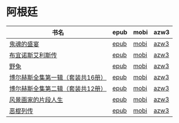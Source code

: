 # 阿根廷

| 书名 | epub | mobi | azw3 |
| --- | --- | --- | --- |
| [鬼魂的盛宴](http://ct.dalanmei.com/f/31084289-571726923-81e4b2) | [epub](http://ct.dalanmei.com/f/31084289-571726923-81e4b2) | [mobi](http://ct.dalanmei.com/f/31084289-572095164-c37acd) | [azw3](http://ct.dalanmei.com/f/31084289-572114729-cb822b) |
| [布宜诺斯艾利斯传](http://ct.dalanmei.com/f/31084289-571651315-c41030) | [epub](http://ct.dalanmei.com/f/31084289-571651315-c41030) | [mobi](http://ct.dalanmei.com/f/31084289-572120075-cdbde1) | [azw3](http://ct.dalanmei.com/f/31084289-572180168-8fa150) |
| [野兔](http://ct.dalanmei.com/f/31084289-571550303-40cdad) | [epub](http://ct.dalanmei.com/f/31084289-571550303-40cdad) | [mobi](http://ct.dalanmei.com/f/31084289-571844271-b33511) | [azw3](http://ct.dalanmei.com/f/31084289-572201394-14924d) |
| [博尔赫斯全集第一辑（套装共16册）](http://ct.dalanmei.com/f/31084289-571608709-dea24a) | [epub](http://ct.dalanmei.com/f/31084289-571608709-dea24a) | [mobi](http://ct.dalanmei.com/f/31084289-571735973-6a88fe) | [azw3](http://ct.dalanmei.com/f/31084289-571914094-d9ace1) |
| [博尔赫斯全集第二辑（套装共12册）](http://ct.dalanmei.com/f/31084289-571608537-77a7b3) | [epub](http://ct.dalanmei.com/f/31084289-571608537-77a7b3) | [mobi](http://ct.dalanmei.com/f/31084289-571736016-f58ee0) | [azw3](http://ct.dalanmei.com/f/31084289-571914135-04dc7a) |
| [风景画家的片段人生](http://ct.dalanmei.com/f/31084289-571604039-ca1c6e) | [epub](http://ct.dalanmei.com/f/31084289-571604039-ca1c6e) | [mobi](http://ct.dalanmei.com/f/31084289-571737318-d4f6e8) | [azw3](http://ct.dalanmei.com/f/31084289-571916445-5da7d2) |
| [恶棍列传](None) | [epub](None) | [mobi](None) | [azw3](None) |
